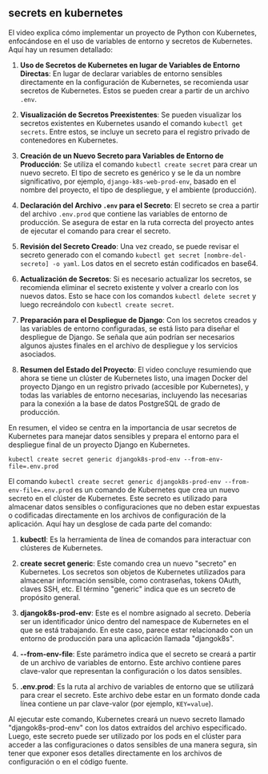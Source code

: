 ## secrets en kubernetes

El video explica cómo implementar un proyecto de Python con Kubernetes, enfocándose en el uso de variables de entorno y secretos de Kubernetes. Aquí hay un resumen detallado:

1. **Uso de Secretos de Kubernetes en lugar de Variables de Entorno Directas**: En lugar de declarar variables de entorno sensibles directamente en la configuración de Kubernetes, se recomienda usar secretos de Kubernetes. Estos se pueden crear a partir de un archivo `.env`.

2. **Visualización de Secretos Preexistentes**: Se pueden visualizar los secretos existentes en Kubernetes usando el comando `kubectl get secrets`. Entre estos, se incluye un secreto para el registro privado de contenedores en Kubernetes.

3. **Creación de un Nuevo Secreto para Variables de Entorno de Producción**: Se utiliza el comando `kubectl create secret` para crear un nuevo secreto. El tipo de secreto es genérico y se le da un nombre significativo, por ejemplo, `django-k8s-web-prod-env`, basado en el nombre del proyecto, el tipo de despliegue, y el ambiente (producción).

4. **Declaración del Archivo `.env` para el Secreto**: El secreto se crea a partir del archivo `.env.prod` que contiene las variables de entorno de producción. Se asegura de estar en la ruta correcta del proyecto antes de ejecutar el comando para crear el secreto.

5. **Revisión del Secreto Creado**: Una vez creado, se puede revisar el secreto generado con el comando `kubectl get secret [nombre-del-secreto] -o yaml`. Los datos en el secreto están codificados en base64.

6. **Actualización de Secretos**: Si es necesario actualizar los secretos, se recomienda eliminar el secreto existente y volver a crearlo con los nuevos datos. Esto se hace con los comandos `kubectl delete secret` y luego recreándolo con `kubectl create secret`.

7. **Preparación para el Despliegue de Django**: Con los secretos creados y las variables de entorno configuradas, se está listo para diseñar el despliegue de Django. Se señala que aún podrían ser necesarios algunos ajustes finales en el archivo de despliegue y los servicios asociados.

8. **Resumen del Estado del Proyecto**: El video concluye resumiendo que ahora se tiene un clúster de Kubernetes listo, una imagen Docker del proyecto Django en un registro privado (accesible por Kubernetes), y todas las variables de entorno necesarias, incluyendo las necesarias para la conexión a la base de datos PostgreSQL de grado de producción.

En resumen, el video se centra en la importancia de usar secretos de Kubernetes para manejar datos sensibles y prepara el entorno para el despliegue final de un proyecto Django en Kubernetes.


````
kubectl create secret generic djangok8s-prod-env --from-env-file=.env.prod
````


El comando `kubectl create secret generic djangok8s-prod-env --from-env-file=.env.prod` es un comando de Kubernetes que crea un nuevo secreto en el clúster de Kubernetes. Este secreto es utilizado para almacenar datos sensibles o configuraciones que no deben estar expuestas o codificadas directamente en los archivos de configuración de la aplicación. Aquí hay un desglose de cada parte del comando:

1. **kubectl**: Es la herramienta de línea de comandos para interactuar con clústeres de Kubernetes.

2. **create secret generic**: Este comando crea un nuevo "secreto" en Kubernetes. Los secretos son objetos de Kubernetes utilizados para almacenar información sensible, como contraseñas, tokens OAuth, claves SSH, etc. El término "generic" indica que es un secreto de propósito general.

3. **djangok8s-prod-env**: Este es el nombre asignado al secreto. Debería ser un identificador único dentro del namespace de Kubernetes en el que se está trabajando. En este caso, parece estar relacionado con un entorno de producción para una aplicación llamada "djangok8s".

4. **--from-env-file**: Este parámetro indica que el secreto se creará a partir de un archivo de variables de entorno. Este archivo contiene pares clave-valor que representan la configuración o los datos sensibles.

5. **.env.prod**: Es la ruta al archivo de variables de entorno que se utilizará para crear el secreto. Este archivo debe estar en un formato donde cada línea contiene un par clave-valor (por ejemplo, `KEY=value`).

Al ejecutar este comando, Kubernetes creará un nuevo secreto llamado "djangok8s-prod-env" con los datos extraídos del archivo especificado. Luego, este secreto puede ser utilizado por los pods en el clúster para acceder a las configuraciones o datos sensibles de una manera segura, sin tener que exponer esos detalles directamente en los archivos de configuración o en el código fuente.

